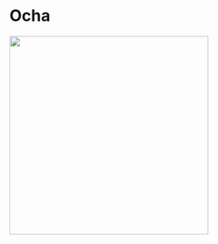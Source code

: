 # Ocha

<img src="https://user-images.githubusercontent.com/45986582/77251693-241b9080-6c93-11ea-8726-374b2c1f7585.gif" width="350" />
